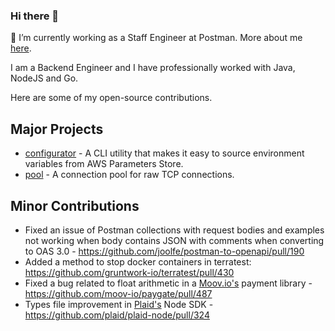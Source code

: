 ### Hi there 👋

💼 I’m currently working as a Staff Engineer at Postman. More about me [here](https://dhwaneetbhatt.com).

I am a Backend Engineer and I have professionally worked with Java, NodeJS and Go.

Here are some of my open-source contributions.

## Major Projects

- [configurator](https://github.com/banknovo/configurator) - A CLI utility that makes it easy to source environment variables from AWS Parameters Store.
- [pool](https://github.com/banknovo/configurator) - A connection pool for raw TCP connections.

## Minor Contributions

- Fixed an issue of Postman collections with request bodies and examples not working when body contains JSON with comments when converting to OAS 3.0 - https://github.com/joolfe/postman-to-openapi/pull/190
- Added a method to stop docker containers in terratest: https://github.com/gruntwork-io/terratest/pull/430
- Fixed a bug related to float arithmetic in a [Moov.io's](https://moov.io/) payment library - https://github.com/moov-io/paygate/pull/487
- Types file improvement in [Plaid's](https://plaid.com/) Node SDK - https://github.com/plaid/plaid-node/pull/324
